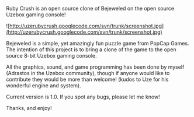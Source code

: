 Ruby Crush is an open source clone of Bejeweled on the open source Uzebox gaming console!

![http://uzerubycrush.googlecode.com/svn/trunk/screenshot.jpg](http://uzerubycrush.googlecode.com/svn/trunk/screenshot.jpg)

Bejeweled is a simple, yet amazingly fun puzzle game from PopCap Games. The intention of this project is to bring a clone of the game to the open source 8-bit Uzebox gaming console.

All the graphics, sound, and game programming has been done by myself (Adrastos in the Uzebox community), though if anyone would like to contribute they would be more than welcome! (kudos to Uze for his wonderful engine and system).

Current version is 1.0. If you spot any bugs, please let me know!

Thanks, and enjoy!